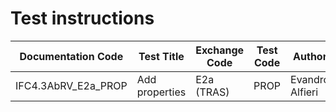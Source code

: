 # Test instructions

| Documentation Code   | Test Title                    | Exchange Code | Test Code | Author          | Data Owner | Version | Date       |
|----------------------|-------------------------------|---------------|-----------| ----------------|------------|---------|------------|
| IFC4.3AbRV_E2a_PROP  | Add properties                | E2a (TRAS)    | PROP      | Evandro Alfieri | RFI        | 1.0     | DD.MM.YYYY |